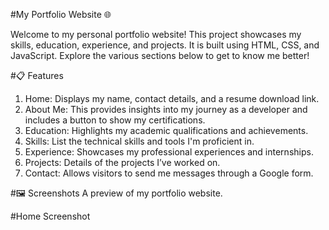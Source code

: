 #My Portfolio Website 🌐

Welcome to my personal portfolio website! This project showcases my skills, education, experience, and projects. It is built using HTML, CSS, and JavaScript. Explore the various sections below to get to know me better!

#📋 Features
1. Home: Displays my name, contact details, and a resume download link.
2. About Me: This provides insights into my journey as a developer and includes a button to show my certifications.
3. Education: Highlights my academic qualifications and achievements.
4. Skills: List the technical skills and tools I'm proficient in.
5. Experience: Showcases my professional experiences and internships.
6. Projects: Details of the projects I’ve worked on.
7. Contact: Allows visitors to send me messages through a Google form.

#🖼️ Screenshots
A preview of my portfolio website.

#Home Screenshot

